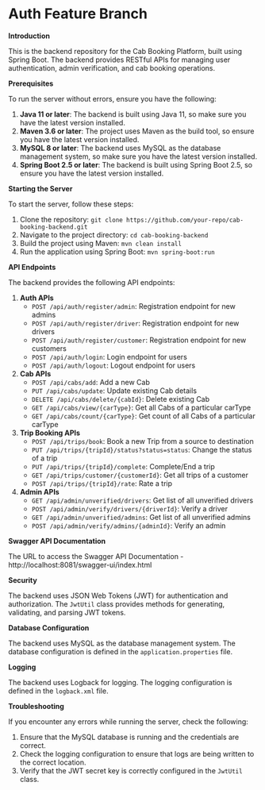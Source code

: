 # Auth Feature Branch

**Introduction**

This is the backend repository for the Cab Booking Platform, built using Spring Boot. The backend provides RESTful APIs for managing user authentication, admin verification, and cab booking operations.

**Prerequisites**

To run the server without errors, ensure you have the following:

1. **Java 11 or later**: The backend is built using Java 11, so make sure you have the latest version installed.
2. **Maven 3.6 or later**: The project uses Maven as the build tool, so ensure you have the latest version installed.
3. **MySQL 8 or later**: The backend uses MySQL as the database management system, so make sure you have the latest version installed.
4. **Spring Boot 2.5 or later**: The backend is built using Spring Boot 2.5, so ensure you have the latest version installed.

**Starting the Server**

To start the server, follow these steps:

1. Clone the repository: `git clone https://github.com/your-repo/cab-booking-backend.git`
2. Navigate to the project directory: `cd cab-booking-backend`
3. Build the project using Maven: `mvn clean install`
4. Run the application using Spring Boot: `mvn spring-boot:run`

**API Endpoints**

The backend provides the following API endpoints:

1. **Auth APIs**
   - `POST /api/auth/register/admin`: Registration endpoint for new admins
   - `POST /api/auth/register/driver`: Registration endpoint for new drivers
   - `POST /api/auth/register/customer`: Registration endpoint for new customers
   - `POST /api/auth/login`: Login endpoint for users
   - `POST /api/auth/logout`: Logout endpoint for users
2. **Cab APIs**
   - `POST /api/cabs/add`: Add a new Cab
   - `PUT /api/cabs/update`: Update existing Cab details
   - `DELETE /api/cabs/delete/{cabId}`: Delete existing Cab
   - `GET /api/cabs/view/{carType}`: Get all Cabs of a particular carType
   - `GET /api/cabs/count/{carType}`: Get count of all Cabs of a particular carType
3. **Trip Booking APIs**
   - `POST /api/trips/book`: Book a new Trip from a source to destination
   - `PUT /api/trips/{tripId}/status?status=status`: Change the status of a trip
   - `PUT /api/trips/{tripId}/complete`: Complete/End a trip
   - `GET /api/trips/customer/{customerId}`: Get all trips of a customer
   - `POST /api/trips/{tripId}/rate`: Rate a trip
4. **Admin APIs**
   - `GET /api/admin/unverified/drivers`: Get list of all unverified drivers
   - `POST /api/admin/verify/drivers/{driverId}`: Verify a driver
   - `GET /api/admin/unverified/admins`: Get list of all unverified admins
   - `POST /api/admin/verify/admins/{adminId}`: Verify an admin

**Swagger API Documentation**

The URL to access the Swagger API Documentation - http://localhost:8081/swagger-ui/index.html

**Security**

The backend uses JSON Web Tokens (JWT) for authentication and authorization. The `JwtUtil` class provides methods for generating, validating, and parsing JWT tokens.

**Database Configuration**

The backend uses MySQL as the database management system. The database configuration is defined in the `application.properties` file.

**Logging**

The backend uses Logback for logging. The logging configuration is defined in the `logback.xml` file.

**Troubleshooting**

If you encounter any errors while running the server, check the following:

1. Ensure that the MySQL database is running and the credentials are correct.
2. Check the logging configuration to ensure that logs are being written to the correct location.
3. Verify that the JWT secret key is correctly configured in the `JwtUtil` class.
